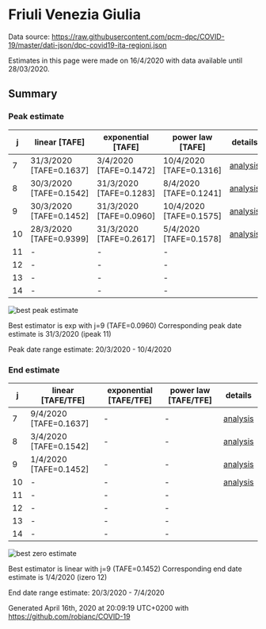 # Friuli Venezia Giulia


Data source: https://raw.githubusercontent.com/pcm-dpc/COVID-19/master/dati-json/dpc-covid19-ita-regioni.json

Estimates in this page were made on 16/4/2020 with data available until 28/03/2020.


## Summary 

### Peak estimate 
|j|linear [TAFE]|exponential [TAFE]|power law [TAFE]|details|
|---|----|-----------|---------|-------|
|7|31/3/2020 [TAFE=0.1637]|3/4/2020 [TAFE=0.1472]|10/4/2020 [TAFE=0.1316]|[analysis](COVID-19_friuli_venezia_giulia_j7_2020-03-28.md)|
|8|30/3/2020 [TAFE=0.1542]|31/3/2020 [TAFE=0.1283]|8/4/2020 [TAFE=0.1241]|[analysis](COVID-19_friuli_venezia_giulia_j8_2020-03-28.md)|
|9|30/3/2020 [TAFE=0.1452]|31/3/2020 [TAFE=0.0960]|10/4/2020 [TAFE=0.1575]|[analysis](COVID-19_friuli_venezia_giulia_j9_2020-03-28.md)|
|10|28/3/2020 [TAFE=0.9399]|31/3/2020 [TAFE=0.2617]|5/4/2020 [TAFE=0.1578]|[analysis](COVID-19_friuli_venezia_giulia_j10_2020-03-28.md)|
|11|-|-|-||
|12|-|-|-||
|13|-|-|-||
|14|-|-|-||

![best peak estimate](COVID-19_friuli_venezia_giulia_j9_2020-03-28.png)

Best estimator is exp with j=9 (TAFE=0.0960)
Corresponding peak date estimate is 31/3/2020 (ipeak 11)


Peak date range estimate: 20/3/2020 - 10/4/2020

### End estimate 
|j|linear [TAFE/TFE]|exponential [TAFE/TFE]|power law [TAFE/TFE]|details|
|---|----|-----------|---------|-------|
|7|9/4/2020 [TAFE=0.1637]|-|-|[analysis](COVID-19_friuli_venezia_giulia_j7_2020-03-28.md)|
|8|3/4/2020 [TAFE=0.1542]|-|-|[analysis](COVID-19_friuli_venezia_giulia_j8_2020-03-28.md)|
|9|1/4/2020 [TAFE=0.1452]|-|-|[analysis](COVID-19_friuli_venezia_giulia_j9_2020-03-28.md)|
|10|-|-|-|[analysis](COVID-19_friuli_venezia_giulia_j10_2020-03-28.md)|
|11|-|-|-||
|12|-|-|-||
|13|-|-|-||
|14|-|-|-||

![best zero estimate](COVID-19_friuli_venezia_giulia_j9_2020-03-28.png)

Best estimator is linear with j=9 (TAFE=0.1452)
Corresponding end date estimate is 1/4/2020 (izero 12)


End date range estimate: 20/3/2020 - 7/4/2020

Generated April 16th, 2020 at 20:09:19 UTC+0200 with https://github.com/robianc/COVID-19
